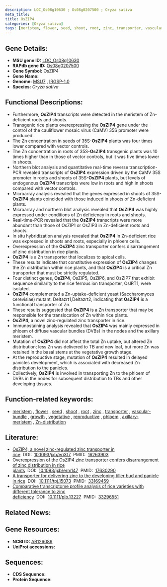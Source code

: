 ```yaml
---
description: LOC_Os08g10630 ; Os08g0207500 ; Oryza sativa
meta_title:
title: OsZIP4
categories: [Oryza sativa]
tags: [meristem, flower, seed, shoot, root, zinc, transporter, vascular bundle, growth, vegetative, reproductive, phloem, axillary meristem, Zn distribution]
---
```


## Gene Details:
- **MSU gene ID:** [LOC_Os08g10630](http://rice.uga.edu/cgi-bin/ORF_infopage.cgi?orf=LOC_Os08g10630)  
- **RAPdb gene ID:** [Os08g0207500](https://rapdb.dna.affrc.go.jp/locus/?name=Os08g0207500)  
- **Gene Symbol:** OsZIP4
- **Gene Name:**
- **Genome:**  [MSU7](http://rice.uga.edu/)&nbsp;,&nbsp;[IRGSP-1.0](https://rapdb.dna.affrc.go.jp/download/irgsp1.html)
- **Species:** *Oryza sativa*

## Functional Descriptions:
   - Furthermore, **OsZIP4** transcripts were detected in the meristem of Zn-deficient roots and shoots.
   - Transgenic rice plants overexpressing the **OsZIP4** gene under the control of the cauliflower mosaic virus (CaMV) 35S promoter were produced.
   - The Zn concentration in seeds of 35S-**OsZIP4** plants was four times lower compared with vector controls.
   - The Zn concentration in roots of 35S-**OsZIP4** transgenic plants was 10 times higher than in those of vector controls, but it was five times lower in shoots.
   - Northern blot analysis and quantitative real-time reverse transcription-PCR revealed transcripts of **OsZIP4** expression driven by the CaMV 35S promoter in roots and shoots of 35S-**OsZIP4** plants, but levels of endogenous **OsZIP4** transcripts were low in roots and high in shoots compared with vector controls.
   - Microarray analysis revealed that the genes expressed in shoots of 35S-**OsZIP4** plants coincided with those induced in shoots of Zn-deficient plants.
   - Microarray and northern blot analysis revealed that **OsZIP4** was highly expressed under conditions of Zn deficiency in roots and shoots.
   - Real-time-PCR revealed that the **OsZIP4** transcripts were more abundant than those of OsZIP1 or OsZIP3 in Zn-deficient roots and shoots.
   - In situ hybridization analysis revealed that **OsZIP4** in Zn-deficient rice was expressed in shoots and roots, especially in phloem cells.
   - Overexpression of the **OsZIP4** zinc transporter confers disarrangement of zinc distribution in rice plants.
   - **OsZIP4** is a Zn transporter that localizes to apical cells.
   - These results indicate that constitutive expression of **OsZIP4** changes the Zn distribution within rice plants, and that **OsZIP4** is a critical Zn transporter that must be strictly regulated.
   - Four distinct genes, **OsZIP4**, OsZIP5, OsZIP6, and OsZIP7 that exhibit sequence similarity to the rice ferrous ion transporter, OsIRT1, were isolated.
   - **OsZIP4** complemented a Zn-uptake-deficient yeast (Saccharomyces cerevisiae) mutant, Deltazrt1,Deltazrt2, indicating that **OsZIP4** is a functional transporter of Zn.
   - These results suggested that **OsZIP4** is a Zn transporter that may be responsible for the translocation of Zn within rice plants.
   - **OsZIP4**, a novel zinc-regulated zinc transporter in rice.
   - Immunostaining analysis revealed that **OsZIP4** was mainly expressed in phloem of diffuse vascular bundles (DVBs) in the nodes and the axillary meristem.
   - Mutation of **OsZIP4** did not affect the total Zn uptake, but altered Zn distribution; less Zn was delivered to TB and new leaf, but more Zn was retained in the basal stems at the vegetative growth stage.
   - At the reproductive stage, mutation of **OsZIP4** resulted in delayed panicles development, which is associated with decreased Zn distribution to the panicles.
   - Collectively, **OsZIP4** is involved in transporting Zn to the phloem of DVBs in the nodes for subsequent distribution to TBs and other developing tissues.

## Function-related keywords:
   - [meristem](/tags/meristem/)&nbsp;,&nbsp;[flower](/tags/flower/)&nbsp;,&nbsp;[seed](/tags/seed/)&nbsp;,&nbsp;[shoot](/tags/shoot/)&nbsp;,&nbsp;[root](/tags/root/)&nbsp;,&nbsp;[zinc](/tags/zinc/)&nbsp;,&nbsp;[transporter](/tags/transporter/)&nbsp;,&nbsp;[vascular-bundle](/tags/vascular-bundle/)&nbsp;,&nbsp;[growth](/tags/growth/)&nbsp;,&nbsp;[vegetative](/tags/vegetative/)&nbsp;,&nbsp;[reproductive](/tags/reproductive/)&nbsp;,&nbsp;[phloem](/tags/phloem/)&nbsp;,&nbsp;[axillary-meristem](/tags/axillary-meristem/)&nbsp;,&nbsp;[Zn-distribution](/tags/Zn-distribution/)

## Literature:
   - [OsZIP4, a novel zinc-regulated zinc transporter in rice](https://www.doi.org/10.1093/jxb/eri317)&nbsp;&nbsp;DOI:&nbsp;&nbsp;[10.1093/jxb/eri317](https://www.doi.org/10.1093/jxb/eri317)&nbsp;&nbsp;PMID:&nbsp;&nbsp;[16263903](https://pubmed.ncbi.nlm.nih.gov/16263903/)
   - [Overexpression of the OsZIP4 zinc transporter confers disarrangement of zinc distribution in rice plants](https://www.doi.org/10.1093/jxb/erm147)&nbsp;&nbsp;DOI:&nbsp;&nbsp;[10.1093/jxb/erm147](https://www.doi.org/10.1093/jxb/erm147)&nbsp;&nbsp;PMID:&nbsp;&nbsp;[17630290](https://pubmed.ncbi.nlm.nih.gov/17630290/)
   - [A transporter for delivering zinc to the developing tiller bud and panicle in rice](https://www.doi.org/10.1111/tpj.15073)&nbsp;&nbsp;DOI:&nbsp;&nbsp;[10.1111/tpj.15073](https://www.doi.org/10.1111/tpj.15073)&nbsp;&nbsp;PMID:&nbsp;&nbsp;[33169459](https://pubmed.ncbi.nlm.nih.gov/33169459/)
   - [Comparative transcriptome profile analysis of rice varieties with different tolerance to zinc deficiency](https://www.doi.org/10.1111/plb.13227)&nbsp;&nbsp;DOI:&nbsp;&nbsp;[10.1111/plb.13227](https://www.doi.org/10.1111/plb.13227)&nbsp;&nbsp;PMID:&nbsp;&nbsp;[33296551](https://pubmed.ncbi.nlm.nih.gov/33296551/)

## Related News:

## Gene Resources:
- **NCBI ID:**  [AB126089](http://www.ncbi.nlm.nih.gov/nuccore/AB126089)
- **UniProt accessions:** [](https://www.uniprot.org/uniprotkb//entry)

## Sequences:
- **CDS Sequence:**
- **Protein Sequence:**
